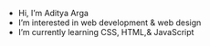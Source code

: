 - Hi, I’m Aditya Arga
- I’m interested in web development & web design
- I’m currently learning CSS, HTML,& JavaScript

<!---
Sujaruu/Sujaruu is a ✨ special ✨ repository because its `README.md` (this file) appears on your GitHub profile.
You can click the Preview link to take a look at your changes.
--->
